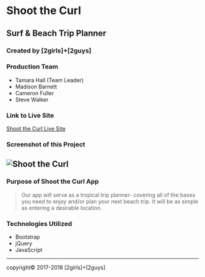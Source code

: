# Shoot the Curl

## Surf & Beach Trip Planner

### Created by [2girls]+[2guys]

### Production Team

* Tamara Hall (Team Leader)
* Madison Barnett
* Cameron Fuller
* Steve Walker

### Link to Live Site

[Shoot the Curl Live Site](https://captnwalker.github.io/2guys-2girls/ "Shoot the Curl")

### Screenshot of this Project

![Shoot the Curl](https://raw.github.com/Highlyne/2guys-2girls/master/screenshot/screenshot.png "Shoot the Curl")
---
### Purpose of Shoot the Curl App

>Our app will serve as a tropical trip planner- covering all of the bases you need to enjoy and/or plan your next beach trip. It will be as simple as entering a desirable location.

### Technologies Utilized

* Bootstrap
* jQuery
* JavaScript

<hr>

copyright© 2017-2018 [2girls]+[2guys]